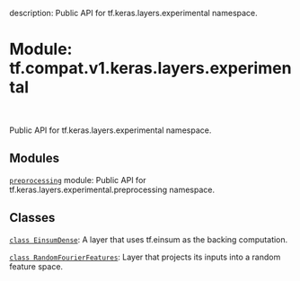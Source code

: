 description: Public API for tf.keras.layers.experimental namespace.

<div itemscope itemtype="http://developers.google.com/ReferenceObject">
<meta itemprop="name" content="tf.compat.v1.keras.layers.experimental" />
<meta itemprop="path" content="Stable" />
</div>

# Module: tf.compat.v1.keras.layers.experimental

<!-- Insert buttons and diff -->

<table class="tfo-notebook-buttons tfo-api nocontent" align="left">

</table>



Public API for tf.keras.layers.experimental namespace.



## Modules

[`preprocessing`](../../../../../tf/compat/v1/keras/layers/experimental/preprocessing.md) module: Public API for tf.keras.layers.experimental.preprocessing namespace.

## Classes

[`class EinsumDense`](../../../../../tf/keras/layers/experimental/EinsumDense.md): A layer that uses tf.einsum as the backing computation.

[`class RandomFourierFeatures`](../../../../../tf/keras/layers/experimental/RandomFourierFeatures.md): Layer that projects its inputs into a random feature space.

